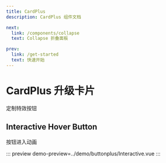 ```yaml
---
title: CardPlus
description: CardPlus 组件文档

next:
  link: /components/collapse
  text: Collapse 折叠面板

prev:
  link: /get-started
  text: 快速开始
---
```


# CardPlus 升级卡片

定制特效按钮

## Interactive Hover Button

按钮进入动画

::: preview
demo-preview=../demo/buttonplus/Interactive.vue
:::
